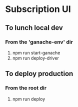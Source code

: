 # Subscription UI

## To lunch local dev
### From the 'ganache-env' dir
1. npm run start-ganache
2. npm run deploy-driver

## To deploy production
### From the root dir
1. npm run deploy
